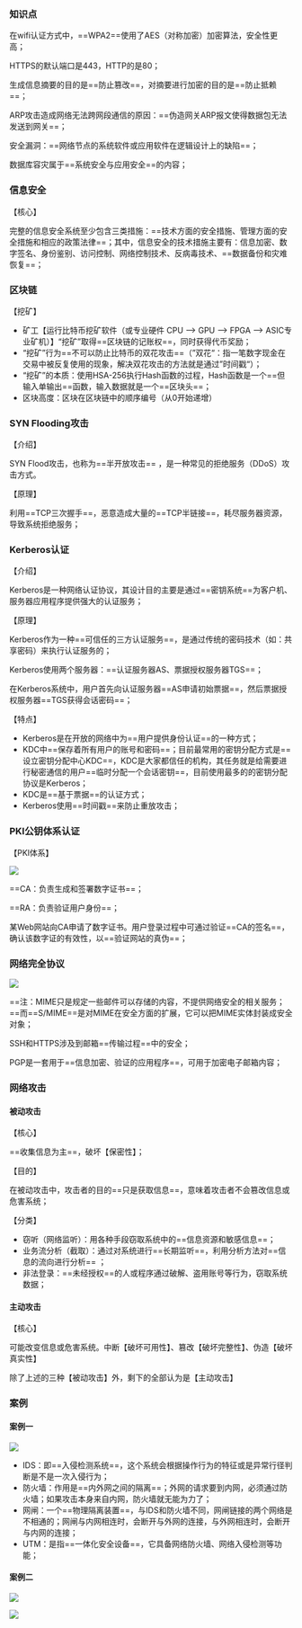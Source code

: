 ### 知识点



在wifi认证方式中，==WPA2==使用了AES（对称加密）加密算法，安全性更高；



HTTPS的默认端口是443，HTTP的是80；



生成信息摘要的目的是==防止篡改==，对摘要进行加密的目的是==防止抵赖==；



ARP攻击造成网络无法跨网段通信的原因：==伪造网关ARP报文使得数据包无法发送到网关==；



安全漏洞：==网络节点的系统软件或应用软件在逻辑设计上的缺陷==；



数据库容灾属于==系统安全与应用安全==的内容；



### 信息安全

【核心】

完整的信息安全系统至少包含三类措施：==技术方面的安全措施、管理方面的安全措施和相应的政策法律==；其中，信息安全的技术措施主要有：信息加密、数字签名、身份鉴别、访问控制、网络控制技术、反病毒技术、==数据备份和灾难恢复==；



### 区块链

【挖矿】

- 矿工【运行比特币挖矿软件（或专业硬件 CPU --> GPU --> FPGA --> ASIC专业矿机）】“挖矿”取得==区块链的记账权==，同时获得代币奖励；
- “挖矿”行为==不可以防止比特币的双花攻击==（”双花“：指一笔数字现金在交易中被反复使用的现象，解决双花攻击的方法就是通过”时间戳“）；
- “挖矿”的本质：使用HSA-256执行Hash函数的过程，Hash函数是一个==但输入单输出==函数，输入数据就是一个==区块头==；
- 区块高度：区块在区块链中的顺序编号（从0开始递增）



### SYN Flooding攻击

【介绍】

SYN Flood攻击，也称为==半开放攻击== ，是一种常见的拒绝服务（DDoS）攻击方式。

【原理】

利用==TCP三次握手==，恶意造成大量的==TCP半链接==，耗尽服务器资源，导致系统拒绝服务；



### Kerberos认证

【介绍】

Kerberos是一种网络认证协议，其设计目的主要是通过==密钥系统==为客户机、服务器应用程序提供强大的认证服务；

【原理】

Kerberos作为一种==可信任的三方认证服务==，是通过传统的密码技术（如：共享密码）来执行认证服务的；

Kerberos使用两个服务器：==认证服务器AS、票据授权服务器TGS==；

在Kerberos系统中，用户首先向认证服务器==AS申请初始票据==，然后票据授权服务器==TGS获得会话密码==；

【特点】

- Kerberos是在开放的网络中为==用户提供身份认证==的一种方式；
- KDC中==保存着所有用户的账号和密码==；目前最常用的密钥分配方式是==设立密钥分配中心KDC==，KDC是大家都信任的机构，其任务就是给需要进行秘密通信的用户==临时分配一个会话密钥==，目前使用最多的的密钥分配协议是Kerberos；
- KDC是==基于票据==的认证方式；
- Kerberos使用==时间戳==来防止重放攻击；



### PKI公钥体系认证

【PKI体系】

![](https://gitee.com/YunboCheng/image-bad/raw/master/imgs/20250914220445683.png)



==CA：负责生成和签署数字证书==；

==RA：负责验证用户身份==；



某Web网站向CA申请了数字证书。用户登录过程中可通过验证==CA的签名==，确认该数字证的有效性，以==验证网站的真伪==；



### 网络完全协议

![](https://gitee.com/YunboCheng/image-bad/raw/master/imgs/20250914221250836.png)

==注：MIME只是规定一些邮件可以存储的内容，不提供网络安全的相关服务；==而==S/MIME==是对MIME在安全方面的扩展，它可以把MIME实体封装成安全对象；

SSH和HTTPS涉及到邮箱==传输过程==中的安全；

PGP是一套用于==信息加密、验证的应用程序==，可用于加密电子邮箱内容；



### 网络攻击

#### 被动攻击

【核心】

==收集信息为主==，破坏【保密性】；

【目的】

在被动攻击中，攻击者的目的==只是获取信息==，意味着攻击者不会篡改信息或危害系统；

【分类】

- 窃听（网络监听）：用各种手段窃取系统中的==信息资源和敏感信息==；
- 业务流分析（截取）：通过对系统进行==长期监听==，利用分析方法对==信息的流向进行分析== ；
- 非法登录：==未经授权==的人或程序通过破解、盗用账号等行为，窃取系统数据；



#### 主动攻击

【核心】

可能改变信息或危害系统。中断【破坏可用性】、篡改【破坏完整性】、伪造【破坏真实性】

除了上述的三种【被动攻击】外，剩下的全部认为是【主动攻击】



### 案例

#### 案例一

![](https://gitee.com/YunboCheng/image-bad/raw/master/imgs/20250914223735905.png)

- IDS：即==入侵检测系统==，这个系统会根据操作行为的特征或是异常行径判断是不是一次入侵行为；
- 防火墙：作用是==内外网之间的隔离==；外网的请求要到内网，必须通过防火墙；如果攻击本身来自内网，防火墙就无能为力了；
- 网闸：一个==物理隔离装置==，与IDS和防火墙不同，网闸链接的两个网络是不相通的；网闸与内网相连时，会断开与外网的连接，与外网相连时，会断开与内网的连接；
- UTM：是指==一体化安全设备==，它具备网络防火墙、网络入侵检测等功能；



#### 案例二

![](https://gitee.com/YunboCheng/image-bad/raw/master/imgs/20250914232113741.png)

![](https://gitee.com/YunboCheng/image-bad/raw/master/imgs/20250914232231557.png)

